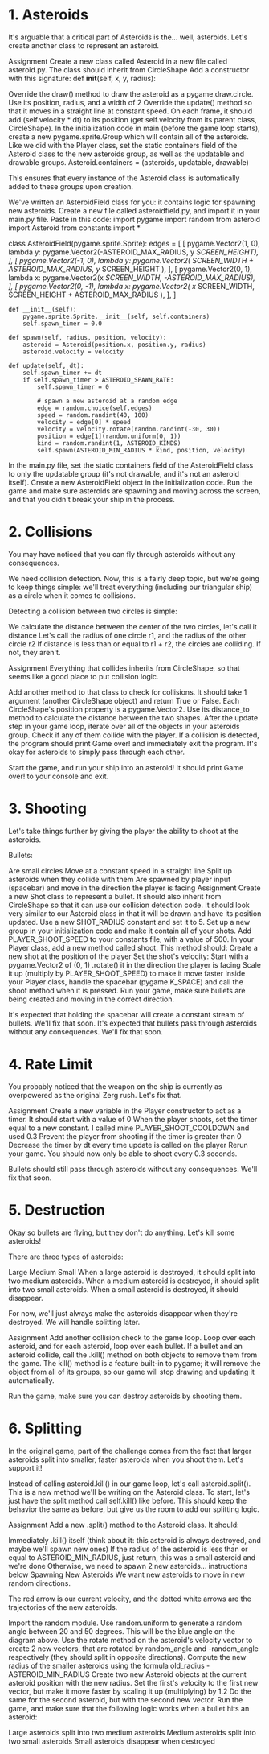 # 1. Asteroids

It's arguable that a critical part of Asteroids is the... well, asteroids. Let's create another class to represent an asteroid.

Assignment
Create a new class called Asteroid in a new file called asteroid.py. The class should inherit from CircleShape
Add a constructor with this signature:
def __init__(self, x, y, radius):

Override the draw() method to draw the asteroid as a pygame.draw.circle. Use its position, radius, and a width of 2
Override the update() method so that it moves in a straight line at constant speed. On each frame, it should add (self.velocity * dt) to its position (get self.velocity from its parent class, CircleShape).
In the initialization code in main (before the game loop starts), create a new pygame.sprite.Group which will contain all of the asteroids.
Like we did with the Player class, set the static containers field of the Asteroid class to the new asteroids group, as well as the updatable and drawable groups.
Asteroid.containers = (asteroids, updatable, drawable)

This ensures that every instance of the Asteroid class is automatically added to these groups upon creation.

We've written an AsteroidField class for you: it contains logic for spawning new asteroids. Create a new file called asteroidfield.py, and import it in your main.py file. Paste in this code:
import pygame
import random
from asteroid import Asteroid
from constants import *

class AsteroidField(pygame.sprite.Sprite):
    edges = [
        [
            pygame.Vector2(1, 0),
            lambda y: pygame.Vector2(-ASTEROID_MAX_RADIUS, y *SCREEN_HEIGHT),
        ],
        [
            pygame.Vector2(-1, 0),
            lambda y: pygame.Vector2(
                SCREEN_WIDTH + ASTEROID_MAX_RADIUS, y* SCREEN_HEIGHT
            ),
        ],
        [
            pygame.Vector2(0, 1),
            lambda x: pygame.Vector2(x *SCREEN_WIDTH, -ASTEROID_MAX_RADIUS),
        ],
        [
            pygame.Vector2(0, -1),
            lambda x: pygame.Vector2(
                x* SCREEN_WIDTH, SCREEN_HEIGHT + ASTEROID_MAX_RADIUS
            ),
        ],
    ]

    def __init__(self):
        pygame.sprite.Sprite.__init__(self, self.containers)
        self.spawn_timer = 0.0

    def spawn(self, radius, position, velocity):
        asteroid = Asteroid(position.x, position.y, radius)
        asteroid.velocity = velocity

    def update(self, dt):
        self.spawn_timer += dt
        if self.spawn_timer > ASTEROID_SPAWN_RATE:
            self.spawn_timer = 0

            # spawn a new asteroid at a random edge
            edge = random.choice(self.edges)
            speed = random.randint(40, 100)
            velocity = edge[0] * speed
            velocity = velocity.rotate(random.randint(-30, 30))
            position = edge[1](random.uniform(0, 1))
            kind = random.randint(1, ASTEROID_KINDS)
            self.spawn(ASTEROID_MIN_RADIUS * kind, position, velocity)

In the main.py file, set the static containers field of the AsteroidField class to only the updatable group (it's not drawable, and it's not an asteroid itself).
Create a new AsteroidField object in the initialization code.
Run the game and make sure asteroids are spawning and moving across the screen, and that you didn't break your ship in the process.

# 2. Collisions

You may have noticed that you can fly through asteroids without any consequences.

We need collision detection. Now, this is a fairly deep topic, but we're going to keep things simple: we'll treat everything (including our triangular ship) as a circle when it comes to collisions.

Detecting a collision between two circles is simple:

We calculate the distance between the center of the two circles, let's call it distance
Let's call the radius of one circle r1, and the radius of the other circle r2
If distance is less than or equal to r1 + r2, the circles are colliding. If not, they aren't.

Assignment
Everything that collides inherits from CircleShape, so that seems like a good place to put collision logic.

Add another method to that class to check for collisions. It should take 1 argument (another CircleShape object) and return True or False.
Each CircleShape's position property is a pygame.Vector2. Use its distance_to method to calculate the distance between the two shapes.
After the update step in your game loop, iterate over all of the objects in your asteroids group. Check if any of them collide with the player. If a collision is detected, the program should print Game over! and immediately exit the program.
It's okay for asteroids to simply pass through each other.

Start the game, and run your ship into an asteroid! It should print Game over! to your console and exit.

# 3. Shooting

Let's take things further by giving the player the ability to shoot at the asteroids.

Bullets:

Are small circles
Move at a constant speed in a straight line
Split up asteroids when they collide with them
Are spawned by player input (spacebar) and move in the direction the player is facing
Assignment
Create a new Shot class to represent a bullet. It should also inherit from CircleShape so that it can use our collision detection code. It should look very similar to our Asteroid class in that it will be drawn and have its position updated. Use a new SHOT_RADIUS constant and set it to 5.
Set up a new group in your initialization code and make it contain all of your shots.
Add PLAYER_SHOOT_SPEED to your constants file, with a value of 500.
In your Player class, add a new method called shoot. This method should:
Create a new shot at the position of the player
Set the shot's velocity:
Start with a pygame.Vector2 of (0, 1)
.rotate() it in the direction the player is facing
Scale it up (multiply by PLAYER_SHOOT_SPEED) to make it move faster
Inside your Player class, handle the spacebar (pygame.K_SPACE) and call the shoot method when it is pressed.
Run your game, make sure bullets are being created and moving in the correct direction.

It's expected that holding the spacebar will create a constant stream of bullets. We'll fix that soon.
It's expected that bullets pass through asteroids without any consequences. We'll fix that soon.

# 4. Rate Limit

You probably noticed that the weapon on the ship is currently as overpowered as the original Zerg rush. Let's fix that.

Assignment
Create a new variable in the Player constructor to act as a timer. It should start with a value of 0
When the player shoots, set the timer equal to a new constant. I called mine PLAYER_SHOOT_COOLDOWN and used 0.3
Prevent the player from shooting if the timer is greater than 0
Decrease the timer by dt every time update is called on the player
Rerun your game. You should now only be able to shoot every 0.3 seconds.

Bullets should still pass through asteroids without any consequences. We'll fix that soon.

# 5. Destruction

Okay so bullets are flying, but they don't do anything. Let's kill some asteroids!

There are three types of asteroids:

Large
Medium
Small
When a large asteroid is destroyed, it should split into two medium asteroids. When a medium asteroid is destroyed, it should split into two small asteroids. When a small asteroid is destroyed, it should disappear.

For now, we'll just always make the asteroids disappear when they're destroyed. We will handle splitting later.

Assignment
Add another collision check to the game loop. Loop over each asteroid, and for each asteroid, loop over each bullet. If a bullet and an asteroid collide, call the .kill() method on both objects to remove them from the game.
The kill() method is a feature built-in to pygame; it will remove the object from all of its groups, so our game will stop drawing and updating it automatically.

Run the game, make sure you can destroy asteroids by shooting them.

# 6. Splitting

In the original game, part of the challenge comes from the fact that larger asteroids split into smaller, faster asteroids when you shoot them. Let's support it!

Instead of calling asteroid.kill() in our game loop, let's call asteroid.split(). This is a new method we'll be writing on the Asteroid class. To start, let's just have the split method call self.kill() like before. This should keep the behavior the same as before, but give us the room to add our splitting logic.

Assignment
Add a new .split() method to the Asteroid class. It should:

Immediately .kill() itself (think about it: this asteroid is always destroyed, and maybe we'll spawn new ones)
If the radius of the asteroid is less than or equal to ASTEROID_MIN_RADIUS, just return, this was a small asteroid and we're done
Otherwise, we need to spawn 2 new asteroids... instructions below
Spawning New Asteroids
We want new asteroids to move in new random directions.

The red arrow is our current velocity, and the dotted white arrows are the trajectories of the new asteroids.

Import the random module.
Use random.uniform to generate a random angle between 20 and 50 degrees. This will be the blue angle on the diagram above.
Use the rotate method on the asteroid's velocity vector to create 2 new vectors, that are rotated by random_angle and -random_angle respectively (they should split in opposite directions).
Compute the new radius of the smaller asteroids using the formula old_radius - ASTEROID_MIN_RADIUS
Create two new Asteroid objects at the current asteroid position with the new radius.
Set the first's velocity to the first new vector, but make it move faster by scaling it up (multiplying) by 1.2
Do the same for the second asteroid, but with the second new vector.
Run the game, and make sure that the following logic works when a bullet hits an asteroid:

Large asteroids split into two medium asteroids
Medium asteroids split into two small asteroids
Small asteroids disappear when destroyed


